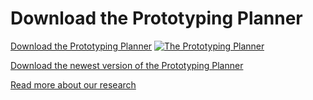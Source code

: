 # Download the Prototyping Planner

[Download the Prototyping Planner](prototypingplanner.github.io/PrototypingPlanner_V2.pdf)
[![The Prototyping Planner](prototypingplanner.github.io/PrototypingPlannerV2.jpg)](prototypingplanner.github.io/PrototypingPlanner_V2.pdf)


[Download the newest version of the Prototyping Planner](prototypingplanner.github.io/PrototypingPlanner_V4.pdf)

[Read more about our research](prototypingplanner.github.io)
